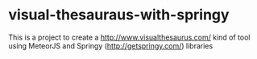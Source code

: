 # visual-thesauraus-with-springy
This is a project to create a http://www.visualthesaurus.com/ kind of tool using MeteorJS and Springy (http://getspringy.com/) libraries

